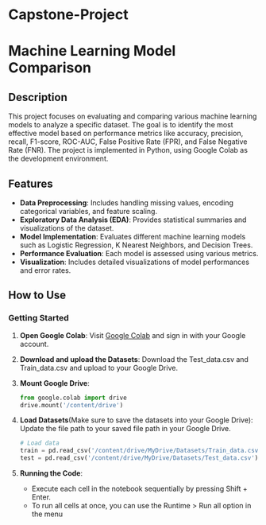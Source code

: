 # Capstone-Project

# Machine Learning Model Comparison

## Description

This project focuses on evaluating and comparing various machine learning models to analyze a specific dataset. The goal is to identify the most effective model based on performance metrics like accuracy, precision, recall, F1-score, ROC-AUC, False Positive Rate (FPR), and False Negative Rate (FNR). The project is implemented in Python, using Google Colab as the development environment.

## Features

- **Data Preprocessing**: Includes handling missing values, encoding categorical variables, and feature scaling.
- **Exploratory Data Analysis (EDA)**: Provides statistical summaries and visualizations of the dataset.
- **Model Implementation**: Evaluates different machine learning models such as Logistic Regression, K Nearest Neighbors, and Decision Trees.
- **Performance Evaluation**: Each model is assessed using various metrics.
- **Visualization**: Includes detailed visualizations of model performances and error rates.

## How to Use

### Getting Started

1. **Open Google Colab**: Visit [Google Colab](https://colab.research.google.com/) and sign in with your Google account.

2. **Download and upload the Datasets**: Download the Test_data.csv and Train_data.csv and upload to your Google Drive.

3. **Mount Google Drive**:
   ```python
   from google.colab import drive
   drive.mount('/content/drive')

4. **Load Datasets**(Make sure to save the datasets into your Google Drive): Update the file path to your saved file path in your Google Drive.
   ```python
   # Load data
   train = pd.read_csv('/content/drive/MyDrive/Datasets/Train_data.csv')
   test = pd.read_csv('/content/drive/MyDrive/Datasets/Test_data.csv')

5. **Running the Code**:
   - Execute each cell in the notebook sequentially by pressing Shift + Enter.
   - To run all cells at once, you can use the Runtime > Run all option in the menu
